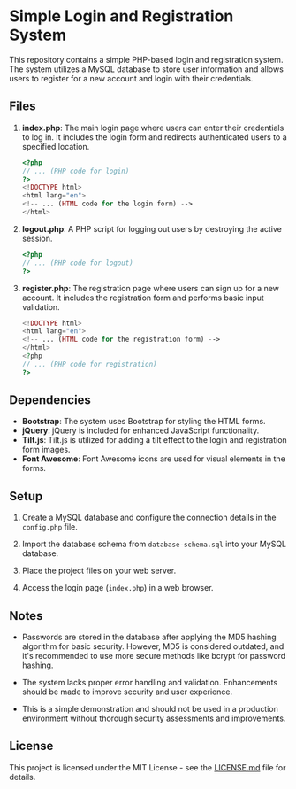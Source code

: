 # Simple Login and Registration System

This repository contains a simple PHP-based login and registration system. The system utilizes a MySQL database to store user information and allows users to register for a new account and login with their credentials.

## Files

1. **index.php**: The main login page where users can enter their credentials to log in. It includes the login form and redirects authenticated users to a specified location.

    ```php
    <?php
    // ... (PHP code for login)
    ?>
    <!DOCTYPE html>
    <html lang="en">
    <!-- ... (HTML code for the login form) -->
    </html>
    ```

2. **logout.php**: A PHP script for logging out users by destroying the active session.

    ```php
    <?php
    // ... (PHP code for logout)
    ?>
    ```

3. **register.php**: The registration page where users can sign up for a new account. It includes the registration form and performs basic input validation.

    ```php
    <!DOCTYPE html>
    <html lang="en">
    <!-- ... (HTML code for the registration form) -->
    </html>
    <?php
    // ... (PHP code for registration)
    ?>
    ```

## Dependencies

- **Bootstrap**: The system uses Bootstrap for styling the HTML forms.
- **jQuery**: jQuery is included for enhanced JavaScript functionality.
- **Tilt.js**: Tilt.js is utilized for adding a tilt effect to the login and registration form images.
- **Font Awesome**: Font Awesome icons are used for visual elements in the forms.

## Setup

1. Create a MySQL database and configure the connection details in the `config.php` file.

2. Import the database schema from `database-schema.sql` into your MySQL database.

3. Place the project files on your web server.

4. Access the login page (`index.php`) in a web browser.

## Notes

- Passwords are stored in the database after applying the MD5 hashing algorithm for basic security. However, MD5 is considered outdated, and it's recommended to use more secure methods like bcrypt for password hashing.

- The system lacks proper error handling and validation. Enhancements should be made to improve security and user experience.

- This is a simple demonstration and should not be used in a production environment without thorough security assessments and improvements.

## License

This project is licensed under the MIT License - see the [LICENSE.md](LICENSE.md) file for details.
